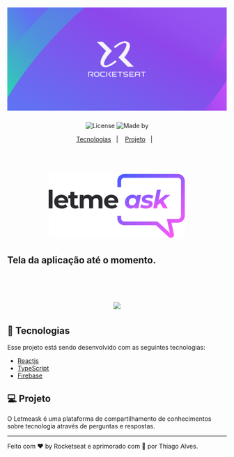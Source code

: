 

<h1 align="center">
    <img src="https://raw.githubusercontent.com/Rocketseat/rocketseat-vscode-reactjs-snippets/master/images/rocketseat_logo.png" >
</h1>

   
  

<p align="center"> 

  <img alt="License" src="https://img.shields.io/static/v1?label=license&message=not-specified&color=7159C1&labelColor=000000">
  <img alt="Made by" src="https://img.shields.io/static/v1?label=made_by&message=Rocketseat&color=7159C1&labelColor=000000">

</p> 
 
 
<p align="center">
  <a href="#-tecnologias">Tecnologias</a>&nbsp;&nbsp;&nbsp;|&nbsp;&nbsp;&nbsp;
  <a href="#-projeto">Projeto</a>&nbsp;&nbsp;&nbsp;|&nbsp;&nbsp;&nbsp;

</p>
<br /> 

<h1 align="center">
    <img src="src/assets/logo.svg"  >
</h1>

## Tela da aplicação até o momento.
<br/>

<h1 align="center">
    <img src="https://ik.imagekit.io/hld13bjzb1/Peek_2021-06-22_17-41_lxUHLemnM.gif" >
</h1>


## 🚀 Tecnologias

Esse projeto está sendo desenvolvido com as seguintes tecnologias:


- [Reactjs](https://reactjs.org/)
- [TypeScript](https://www.typescriptlang.org/)
- [Firebase](https://firebase.google.com/)



## 💻 Projeto

O Letmeask é uma plataforma de compartilhamento de conhecimentos sobre
tecnologia através de perguntas e respostas.





---

Feito com ♥ by Rocketseat e aprimorado com 💜 por Thiago Alves.

